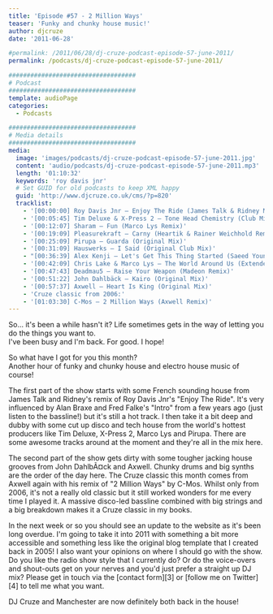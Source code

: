 ```yaml
---
title: 'Episode #57 - 2 Million Ways'
teaser: 'Funky and chunky house music!'
author: djcruze
date: '2011-06-28'

#permalink: /2011/06/28/dj-cruze-podcast-episode-57-june-2011/
permalink: /podcasts/dj-cruze-podcast-episode-57-june-2011/

###################################
# Podcast
###################################
template: audioPage
categories:
  - Podcasts

###################################
# Media details
###################################
media:
  image: 'images/podcasts/dj-cruze-podcast-episode-57-june-2011.jpg'
  content: 'audio/podcasts/dj-cruze-podcast-episode-57-june-2011.mp3'
  length: '01:10:32'
  keywords: 'roy davis jnr'
  # Set GUID for old podcasts to keep XML happy
  guid: 'http://www.djcruze.co.uk/cms/?p=820'
  tracklist:
    - '[00:00:00] Roy Davis Jnr – Enjoy The Ride (James Talk & Ridney Mix)'
    - '[00:05:45] Tim Deluxe & X-Press 2 – Tone Head Chemistry (Club Mix)'
    - '[00:12:07] Sharam – Fun (Marco Lys Remix)'
    - '[00:19:09] Pleasurekraft – Carny (Heartik & Rainer Weichhold Remix)'
    - '[00:25:09] Pirupa – Guarda (Original Mix)'
    - '[00:31:09] Hauswerks – I Said (Original Club Mix)'
    - "[00:36:39] Alex Kenji – Let's Get This Thing Started (Saeed Younan Mix)"
    - '[00:42:09] Chris Lake & Marco Lys – The World Around Us (Extended Mix)'
    - '[00:47:43] Deadmau5 – Raise Your Weapon (Madeon Remix)'
    - '[00:51:22] John Dahlbäck – Kairo (Original Mix)'
    - '[00:57:37] Axwell – Heart Is King (Original Mix)'
    - 'Cruze classic from 2006:'
    - '[01:03:30] C-Mos – 2 Million Ways (Axwell Remix)'
---
```


So... it's been a while hasn't it? Life sometimes gets in the way of letting you do the things you want to.  
I've been busy and I'm back. For good. I hope!

So what have I got for you this month?  
Another hour of funky and chunky house and electro house music of course!

The first part of the show starts with some French sounding house from James Talk and Ridney's remix of Roy Davis Jnr's "Enjoy The Ride". It's very influenced by Alan Braxe and Fred Falke's "Intro" from a few years ago (just listen to the bassline!) but it's still a hot track. I then take it a bit deep and dubby with some cut up disco and tech house from the world's hottest producers like Tim Deluxe, X-Press 2, Marco Lys and Pirupa. There are some awesome tracks around at the moment and they're all in the mix here.

The second part of the show gets dirty with some tougher jacking house grooves from John DahlbÃ¤ck and Axwell. Chunky drums and big synths are the order of the day here. The Cruze classic this month comes from Axwell again with his remix of "2 Million Ways" by C-Mos. Whilst only from 2006, it's not a really old classic but it still worked wonders for me every time I played it. A massive disco-led bassline combined with big strings and a big breakdown makes it a Cruze classic in my books.

In the next week or so you should see an update to the website as it's been long overdue. I'm going to take it into 2011 with something a bit more accessible and something less like the original blog template that I created back in 2005! I also want your opinions on where I should go with the show. Do you like the radio show style that I currently do? Or do the voice-overs and shout-outs get on your nerves and you'd just prefer a straight up DJ mix? Please get in touch via the [contact form][3] or [follow me on Twitter][4] to tell me what you want.

DJ Cruze and Manchester are now definitely both back in the house!

